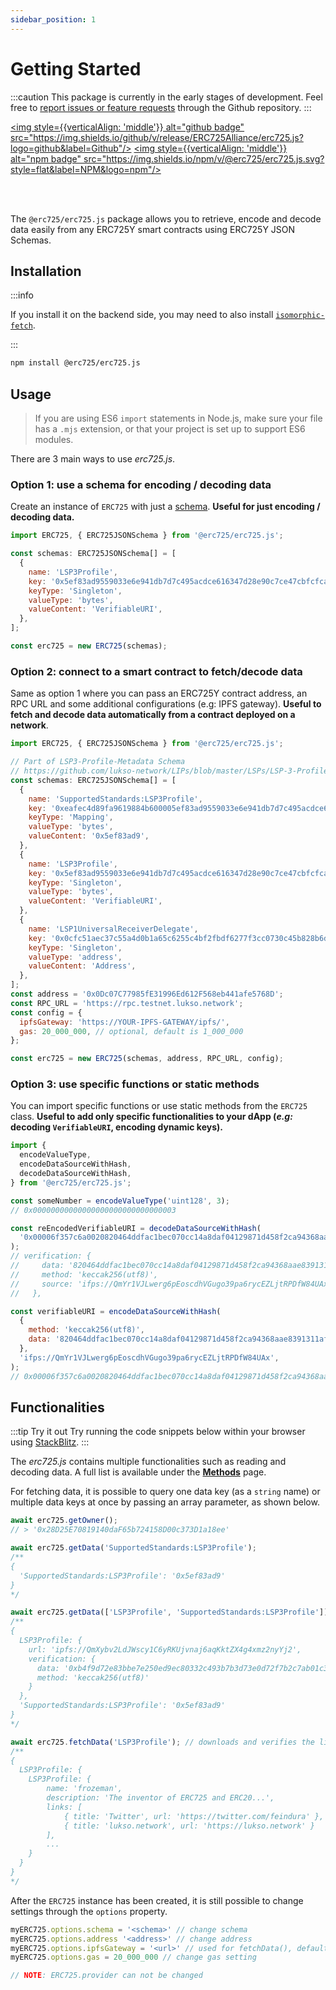 ```yaml
---
sidebar_position: 1
---
```


# Getting Started

:::caution
This package is currently in the early stages of development. Feel free to [report issues or feature requests](https://github.com/ERC725Alliance/erc725.js/issues) through the Github repository.
:::

<a href="https://github.com/ERC725Alliance/erc725.js" target="_blank" rel="noopener noreferrer"><img style={{verticalAlign: 'middle'}} alt="github badge" src="https://img.shields.io/github/v/release/ERC725Alliance/erc725.js?logo=github&label=Github"/></a>
<a href="https://www.npmjs.com/package/@erc725/erc725.js" target="_blank" rel="noopener noreferrer"><img style={{verticalAlign: 'middle'}} alt="npm badge" src="https://img.shields.io/npm/v/@erc725/erc725.js.svg?style=flat&label=NPM&logo=npm"/></a>

<br/><br/>

The `@erc725/erc725.js` package allows you to retrieve, encode and decode data easily from any ERC725Y smart contracts using ERC725Y JSON Schemas.

## Installation

:::info

If you install it on the backend side, you may need to also install [`isomorphic-fetch`](https://www.npmjs.com/package/isomorphic-fetch).

:::

```bash
npm install @erc725/erc725.js
```

## Usage

> If you are using ES6 `import` statements in Node.js, make sure your file has a `.mjs` extension, or that your project is set up to support ES6 modules.

There are 3 main ways to use _erc725.js_.

### Option 1: use a schema for encoding / decoding data

Create an instance of `ERC725` with just a [schema](https://docs.lukso.tech/tools/erc725js/schemas). **Useful for just encoding / decoding data.**

```js
import ERC725, { ERC725JSONSchema } from '@erc725/erc725.js';

const schemas: ERC725JSONSchema[] = [
  {
    name: 'LSP3Profile',
    key: '0x5ef83ad9559033e6e941db7d7c495acdce616347d28e90c7ce47cbfcfcad3bc5',
    keyType: 'Singleton',
    valueType: 'bytes',
    valueContent: 'VerifiableURI',
  },
];

const erc725 = new ERC725(schemas);
```

### Option 2: connect to a smart contract to fetch/decode data

Same as option 1 where you can pass an ERC725Y contract address, an RPC URL and some additional configurations (e.g: IPFS gateway). **Useful to fetch and decode data automatically from a contract deployed on a network**.

```js
import ERC725, { ERC725JSONSchema } from '@erc725/erc725.js';

// Part of LSP3-Profile-Metadata Schema
// https://github.com/lukso-network/LIPs/blob/master/LSPs/LSP-3-Profile-Metadata.md
const schemas: ERC725JSONSchema[] = [
  {
    name: 'SupportedStandards:LSP3Profile',
    key: '0xeafec4d89fa9619884b600005ef83ad9559033e6e941db7d7c495acdce616347',
    keyType: 'Mapping',
    valueType: 'bytes',
    valueContent: '0x5ef83ad9',
  },
  {
    name: 'LSP3Profile',
    key: '0x5ef83ad9559033e6e941db7d7c495acdce616347d28e90c7ce47cbfcfcad3bc5',
    keyType: 'Singleton',
    valueType: 'bytes',
    valueContent: 'VerifiableURI',
  },
  {
    name: 'LSP1UniversalReceiverDelegate',
    key: '0x0cfc51aec37c55a4d0b1a65c6255c4bf2fbdf6277f3cc0730c45b828b6db8b47',
    keyType: 'Singleton',
    valueType: 'address',
    valueContent: 'Address',
  },
];
const address = '0x0Dc07C77985fE31996Ed612F568eb441afe5768D';
const RPC_URL = 'https://rpc.testnet.lukso.network';
const config = {
  ipfsGateway: 'https://YOUR-IPFS-GATEWAY/ipfs/',
  gas: 20_000_000, // optional, default is 1_000_000
};

const erc725 = new ERC725(schemas, address, RPC_URL, config);
```

### Option 3: use specific functions or static methods

You can import specific functions or use static methods from the `ERC725` class. **Useful to add only specific functionalities to your dApp (_e.g:_ decoding `VerifiableURI`, encoding dynamic keys).**

```js
import {
  encodeValueType,
  encodeDataSourceWithHash,
  decodeDataSourceWithHash,
} from '@erc725/erc725.js';

const someNumber = encodeValueType('uint128', 3);
// 0x00000000000000000000000000000003

const reEncodedVerifiableURI = decodeDataSourceWithHash(
  '0x00006f357c6a0020820464ddfac1bec070cc14a8daf04129871d458f2ca94368aae8391311af6361696670733a2f2f516d597231564a4c776572673670456f73636468564775676f3339706136727963455a4c6a7452504466573834554178',
);
// verification: {
//     data: '820464ddfac1bec070cc14a8daf04129871d458f2ca94368aae8391311af6361',
//     method: 'keccak256(utf8)',
//     source: 'ifps://QmYr1VJLwerg6pEoscdhVGugo39pa6rycEZLjtRPDfW84UAx'
//   },

const verifiableURI = encodeDataSourceWithHash(
  {
    method: 'keccak256(utf8)',
    data: '820464ddfac1bec070cc14a8daf04129871d458f2ca94368aae8391311af6361',
  },
  'ifps://QmYr1VJLwerg6pEoscdhVGugo39pa6rycEZLjtRPDfW84UAx',
);
// 0x00006f357c6a0020820464ddfac1bec070cc14a8daf04129871d458f2ca94368aae8391311af6361696670733a2f2f516d597231564a4c776572673670456f73636468564775676f3339706136727963455a4c6a7452504466573834554178
```

## Functionalities

:::tip Try it out
Try running the code snippets below within your browser using [StackBlitz](https://stackblitz.com/edit/erc725js-instantiation?devtoolsheight=66&file=index.js).
:::

The _erc725.js_ contains multiple functionalities such as reading and decoding data. A full list is available under the [**Methods**](./methods.md) page.

For fetching data, it is possible to query one data key (as a `string` name) or multiple data keys at once by passing an array parameter, as shown below.

```js
await erc725.getOwner();
// > '0x28D25E70819140daF65b724158D00c373D1a18ee'

await erc725.getData('SupportedStandards:LSP3Profile');
/**
{
  'SupportedStandards:LSP3Profile': '0x5ef83ad9'
}
*/

await erc725.getData(['LSP3Profile', 'SupportedStandards:LSP3Profile']);
/**
{
  LSP3Profile: {
    url: 'ipfs://QmXybv2LdJWscy1C6yRKUjvnaj6aqKktZX4g4xmz2nyYj2',
    verification: {
      data: '0xb4f9d72e83bbe7e250ed9ec80332c493b7b3d73e0d72f7b2c7ab01c39216eb1a',
      method: 'keccak256(utf8)'
    }
  },
  'SupportedStandards:LSP3Profile': '0x5ef83ad9'
}
*/

await erc725.fetchData('LSP3Profile'); // downloads and verifies the linked JSON
/**
{
  LSP3Profile: {
    LSP3Profile: {
        name: 'frozeman',
        description: 'The inventor of ERC725 and ERC20...',
        links: [
            { title: 'Twitter', url: 'https://twitter.com/feindura' },
            { title: 'lukso.network', url: 'https://lukso.network' }
        ],
        ...
    }
  }
}
*/
```

After the `ERC725` instance has been created, it is still possible to change settings through the `options` property.

```javascript
myERC725.options.schema = '<schema>' // change schema
myERC725.options.address '<address>' // change address
myERC725.options.ipfsGateway = '<url>' // used for fetchData(), default: 'https://cloudflare-ipfs.com/ipfs/'
myERC725.options.gas = 20_000_000 // change gas setting

// NOTE: ERC725.provider can not be changed
```

